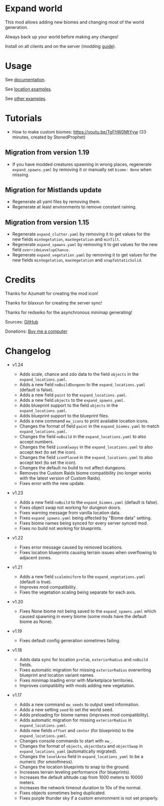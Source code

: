 # Expand world

This mod allows adding new biomes and changing most of the world generation.

Always back up your world before making any changes!

Install on all clients and on the server (modding [guide](https://youtu.be/L9ljm2eKLrk)).

# Usage

See [documentation](https://github.com/JereKuusela/valheim-expand_world/blob/main/README.md).

See [location examples](https://github.com/JereKuusela/valheim-expand_world/blob/main/examples_locations.md).

See [other examples](https://github.com/JereKuusela/valheim-expand_world/blob/main/examples.md).

# Tutorials

- How to make custom biomes: https://youtu.be/TgFhW0MtYyw (33 minutes, created by StonedProphet)

## Migration from version 1.19

- If you have modded creatures spawning in wrong places, regenerate `expand_spawns.yaml` by removing it or manually set `biome: None` when missing.

## Migration for Mistlands update

- Regenerate all yaml files by removing them.
- Regenerate at least environments to remove constant raining.

## Migration from version 1.15

- Regenerate `expand_clutter.yaml` by removing it to get values for the new fields `minVegetation`, `maxVegetation` and `minTilt`.
- Regenerate `expand_spawns.yaml` by removing it to get values for the new field `overrideLevelupChance`.
- Regenerate `expand_vegetation.yaml` by removing it to get values for the new fields `minVegetation`, `maxVegetation` and `snapToStaticSolid`.

# Credits

Thanks for Azumatt for creating the mod icon!

Thanks for blaxxun for creating the server sync!

Thanks for redseiko for the asynchronous minimap generating!

Sources: [GitHub](https://github.com/JereKuusela/valheim-infinity_hammer)

Donations: [Buy me a computer](https://www.buymeacoffee.com/jerekuusela)

# Changelog

- v1.24
  - Adds scale, chance and zdo data to the field `objects` in the `expand_locations.yaml`.
  - Adds a new field `noBuildDungeon` to the `expand_locations.yaml` (default is false).
  - Adds a new field `paint` to the `expand_locations.yaml`.
  - Adds a new field `objects` to the `expand_spawns.yaml`.
  - Adds blueprint support to the field `objects` in the `expand_locations.yaml`.
  - Adds blueprint support to the blueprint files.
  - Adds a new command `ew_icons` to print available location icons.
  - Changes the format of field `paint` in the `expand_biomes.yaml` to match `expand_locations.yaml`.
  - Changes the field `noBuild` in the `expand_locations.yaml` to also accept numbers.
  - Changes the field `iconAlways` in the `expand_locations.yaml` to also accept text (to set the icon).
  - Changes the field `iconPlaced` in the `expand_locations.yaml` to also accept text (to set the icon).
  - Changes the default no build to not affect dungeons.
  - Removes the Custom Raids biome compatibility (no longer works with the latest version of Custom Raids).
  - Fixes error with the new update.

- v1.23
  - Adds a new field `noBuild` to the `expand_biomes.yaml` (default is false).
  - Fixes object swap not working for dungeon doors.
  - Fixes warning message from vanilla location data.
  - Fixes `expand_spawns.yaml` being affected by "Biome data" setting.
  - Fixes biome names being synced for every server synced mod.
  - Fixes no build not working for blueprints.

- v1.22
  - Fixes error message caused by removed locations.
  - Fixes location blueprints causing terrain issues when overflowing to adjacent zones.

- v1.21
  - Adds a new field `scaleUniform` to the `expand_vegetations.yaml` (default is true).
  - Improves mod compatibility.
  - Fixes the vegetation scaling being separate for each axis.

- v1.20
  - Fixes None biome not being saved to the `expand_spawns.yaml` which caused spawning in every biome (some mods have the default biome as None).

- v1.19
  - Fixes default config generation sometimes failing.

- v1.18
  - Adds data sync for location `prefab`, `exteriorRadius` and `noBuild` fields.
  - Fixes automatic migration for missing `exteriorRadius` overwriting blueprint and location variant names.
  - Fixes minimap loading error with Marketplace territories.
  - Improves compatiblity with mods adding new vegetation.

- v1.17
  - Adds a new command `ew_seeds` to output seed information.
  - Adds a new setting `seed` to set the world seed.
  - Adds preloading for biome names (improves mod compatibility).
  - Adds automatic migration for missing `exteriorRadius` in `expand_locations.yaml`.	
  - Adds new fields `offset` and `center` (for blueprints) to the `expand_locations.yaml`.
  - Changes console commands to start with `ew_`.
  - Changes the format of `objects`, `objectData` and `objectSwap` in `expand_locations_yaml` (automatically migrated).
  - Changes the `levelArea` field in `expand_locations_yaml` to be a numeric (for smoothness).
  - Changes the location blueprints to snap to the ground.
  - Increases terrain leveling performance (for blueprints).
  - Increases the default altitude cap from 1000 meters to 10000 meters.
  - Increases the network timeout duration to 10x of the normal.
  - Fixes objects sometimes being duplicated.
  - Fixes purple thunder sky if a custom environment is not set properly.
